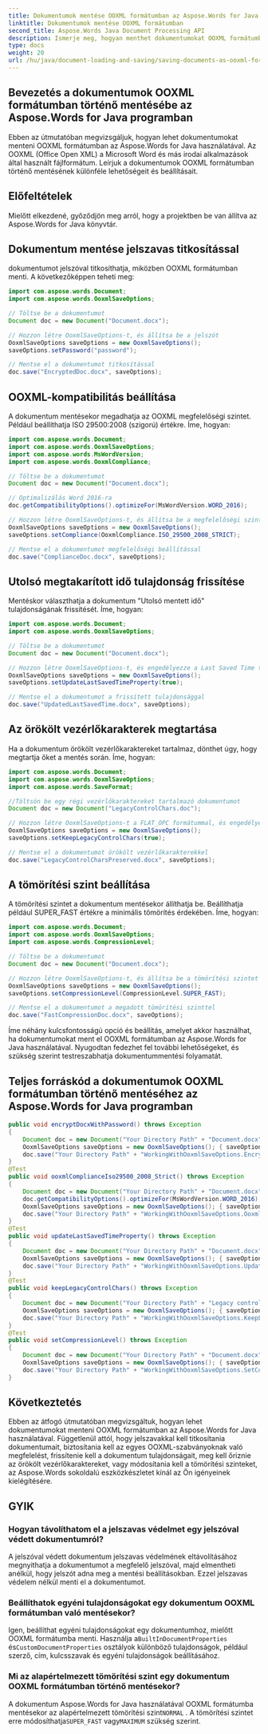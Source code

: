 ```yaml
---
title: Dokumentumok mentése OOXML formátumban az Aspose.Words for Java programban
linktitle: Dokumentumok mentése OOXML formátumban
second_title: Aspose.Words Java Document Processing API
description: Ismerje meg, hogyan menthet dokumentumokat OOXML formátumban az Aspose.Words for Java segítségével. Könnyedén biztonságossá teheti, optimalizálhatja és testreszabhatja fájljait.
type: docs
weight: 20
url: /hu/java/document-loading-and-saving/saving-documents-as-ooxml-format/
---
```


## Bevezetés a dokumentumok OOXML formátumban történő mentésébe az Aspose.Words for Java programban

Ebben az útmutatóban megvizsgáljuk, hogyan lehet dokumentumokat menteni OOXML formátumban az Aspose.Words for Java használatával. Az OOXML (Office Open XML) a Microsoft Word és más irodai alkalmazások által használt fájlformátum. Leírjuk a dokumentumok OOXML formátumban történő mentésének különféle lehetőségeit és beállításait.

## Előfeltételek

Mielőtt elkezdené, győződjön meg arról, hogy a projektben be van állítva az Aspose.Words for Java könyvtár.

## Dokumentum mentése jelszavas titkosítással

dokumentumot jelszóval titkosíthatja, miközben OOXML formátumban menti. A következőképpen teheti meg:

```java
import com.aspose.words.Document;
import com.aspose.words.OoxmlSaveOptions;

// Töltse be a dokumentumot
Document doc = new Document("Document.docx");

// Hozzon létre OoxmlSaveOptions-t, és állítsa be a jelszót
OoxmlSaveOptions saveOptions = new OoxmlSaveOptions();
saveOptions.setPassword("password");

// Mentse el a dokumentumot titkosítással
doc.save("EncryptedDoc.docx", saveOptions);
```

## OOXML-kompatibilitás beállítása

A dokumentum mentésekor megadhatja az OOXML megfelelőségi szintet. Például beállíthatja ISO 29500:2008 (szigorú) értékre. Íme, hogyan:

```java
import com.aspose.words.Document;
import com.aspose.words.OoxmlSaveOptions;
import com.aspose.words.MsWordVersion;
import com.aspose.words.OoxmlCompliance;

// Töltse be a dokumentumot
Document doc = new Document("Document.docx");

// Optimalizálás Word 2016-ra
doc.getCompatibilityOptions().optimizeFor(MsWordVersion.WORD_2016);

// Hozzon létre OoxmlSaveOptions-t, és állítsa be a megfelelőségi szintet
OoxmlSaveOptions saveOptions = new OoxmlSaveOptions();
saveOptions.setCompliance(OoxmlCompliance.ISO_29500_2008_STRICT);

// Mentse el a dokumentumot megfelelőségi beállítással
doc.save("ComplianceDoc.docx", saveOptions);
```

## Utolsó megtakarított idő tulajdonság frissítése

Mentéskor választhatja a dokumentum "Utolsó mentett idő" tulajdonságának frissítését. Íme, hogyan:

```java
import com.aspose.words.Document;
import com.aspose.words.OoxmlSaveOptions;

// Töltse be a dokumentumot
Document doc = new Document("Document.docx");

// Hozzon létre OoxmlSaveOptions-t, és engedélyezze a Last Saved Time tulajdonság frissítését
OoxmlSaveOptions saveOptions = new OoxmlSaveOptions();
saveOptions.setUpdateLastSavedTimeProperty(true);

// Mentse el a dokumentumot a frissített tulajdonsággal
doc.save("UpdatedLastSavedTime.docx", saveOptions);
```

## Az örökölt vezérlőkarakterek megtartása

Ha a dokumentum örökölt vezérlőkaraktereket tartalmaz, dönthet úgy, hogy megtartja őket a mentés során. Íme, hogyan:

```java
import com.aspose.words.Document;
import com.aspose.words.OoxmlSaveOptions;
import com.aspose.words.SaveFormat;

//Töltsön be egy régi vezérlőkaraktereket tartalmazó dokumentumot
Document doc = new Document("LegacyControlChars.doc");

// Hozzon létre OoxmlSaveOptions-t a FLAT_OPC formátummal, és engedélyezze a régi vezérlőkarakterek megtartását
OoxmlSaveOptions saveOptions = new OoxmlSaveOptions();
saveOptions.setKeepLegacyControlChars(true);

// Mentse el a dokumentumot örökölt vezérlőkarakterekkel
doc.save("LegacyControlCharsPreserved.docx", saveOptions);
```

## A tömörítési szint beállítása

A tömörítési szintet a dokumentum mentésekor állíthatja be. Beállíthatja például SUPER_FAST értékre a minimális tömörítés érdekében. Íme, hogyan:

```java
import com.aspose.words.Document;
import com.aspose.words.OoxmlSaveOptions;
import com.aspose.words.CompressionLevel;

// Töltse be a dokumentumot
Document doc = new Document("Document.docx");

// Hozzon létre OoxmlSaveOptions-t, és állítsa be a tömörítési szintet
OoxmlSaveOptions saveOptions = new OoxmlSaveOptions();
saveOptions.setCompressionLevel(CompressionLevel.SUPER_FAST);

// Mentse el a dokumentumot a megadott tömörítési szinttel
doc.save("FastCompressionDoc.docx", saveOptions);
```

Íme néhány kulcsfontosságú opció és beállítás, amelyet akkor használhat, ha dokumentumokat ment el OOXML formátumban az Aspose.Words for Java használatával. Nyugodtan fedezhet fel további lehetőségeket, és szükség szerint testreszabhatja dokumentummentési folyamatát.

## Teljes forráskód a dokumentumok OOXML formátumban történő mentéséhez az Aspose.Words for Java programban

```java
public void encryptDocxWithPassword() throws Exception
{
	Document doc = new Document("Your Directory Path" + "Document.docx");
	OoxmlSaveOptions saveOptions = new OoxmlSaveOptions(); { saveOptions.setPassword("password"); }
	doc.save("Your Directory Path" + "WorkingWithOoxmlSaveOptions.EncryptDocxWithPassword.docx", saveOptions);
}
@Test
public void ooxmlComplianceIso29500_2008_Strict() throws Exception
{
	Document doc = new Document("Your Directory Path" + "Document.docx");
	doc.getCompatibilityOptions().optimizeFor(MsWordVersion.WORD_2016);
	OoxmlSaveOptions saveOptions = new OoxmlSaveOptions(); { saveOptions.setCompliance(OoxmlCompliance.ISO_29500_2008_STRICT); }
	doc.save("Your Directory Path" + "WorkingWithOoxmlSaveOptions.OoxmlComplianceIso29500_2008_Strict.docx", saveOptions);
}
@Test
public void updateLastSavedTimeProperty() throws Exception
{
	Document doc = new Document("Your Directory Path" + "Document.docx");
	OoxmlSaveOptions saveOptions = new OoxmlSaveOptions(); { saveOptions.setUpdateLastSavedTimeProperty(true); }
	doc.save("Your Directory Path" + "WorkingWithOoxmlSaveOptions.UpdateLastSavedTimeProperty.docx", saveOptions);
}
@Test
public void keepLegacyControlChars() throws Exception
{
	Document doc = new Document("Your Directory Path" + "Legacy control character.doc");
	OoxmlSaveOptions saveOptions = new OoxmlSaveOptions(); { saveOptions.setKeepLegacyControlChars(true); }
	doc.save("Your Directory Path" + "WorkingWithOoxmlSaveOptions.KeepLegacyControlChars.docx", saveOptions);
}
@Test
public void setCompressionLevel() throws Exception
{
	Document doc = new Document("Your Directory Path" + "Document.docx");
	OoxmlSaveOptions saveOptions = new OoxmlSaveOptions(); { saveOptions.setCompressionLevel(CompressionLevel.SUPER_FAST); }
	doc.save("Your Directory Path" + "WorkingWithOoxmlSaveOptions.SetCompressionLevel.docx", saveOptions);
}
```

## Következtetés

Ebben az átfogó útmutatóban megvizsgáltuk, hogyan lehet dokumentumokat menteni OOXML formátumban az Aspose.Words for Java használatával. Függetlenül attól, hogy jelszavakkal kell titkosítania dokumentumait, biztosítania kell az egyes OOXML-szabványoknak való megfelelést, frissítenie kell a dokumentum tulajdonságait, meg kell őriznie az örökölt vezérlőkaraktereket, vagy módosítania kell a tömörítési szinteket, az Aspose.Words sokoldalú eszközkészletet kínál az Ön igényeinek kielégítésére.

## GYIK

### Hogyan távolíthatom el a jelszavas védelmet egy jelszóval védett dokumentumról?

A jelszóval védett dokumentum jelszavas védelmének eltávolításához megnyithatja a dokumentumot a megfelelő jelszóval, majd elmentheti anélkül, hogy jelszót adna meg a mentési beállításokban. Ezzel jelszavas védelem nélkül menti el a dokumentumot.

### Beállíthatok egyéni tulajdonságokat egy dokumentum OOXML formátumban való mentésekor?

 Igen, beállíthat egyéni tulajdonságokat egy dokumentumhoz, mielőtt OOXML formátumba menti. Használja a`BuiltInDocumentProperties` és`CustomDocumentProperties` osztályok különböző tulajdonságok, például szerző, cím, kulcsszavak és egyéni tulajdonságok beállításához.

### Mi az alapértelmezett tömörítési szint egy dokumentum OOXML formátumban történő mentésekor?

 A dokumentum Aspose.Words for Java használatával OOXML formátumba mentésekor az alapértelmezett tömörítési szint`NORMAL` . A tömörítési szintet erre módosíthatja`SUPER_FAST` vagy`MAXIMUM` szükség szerint.